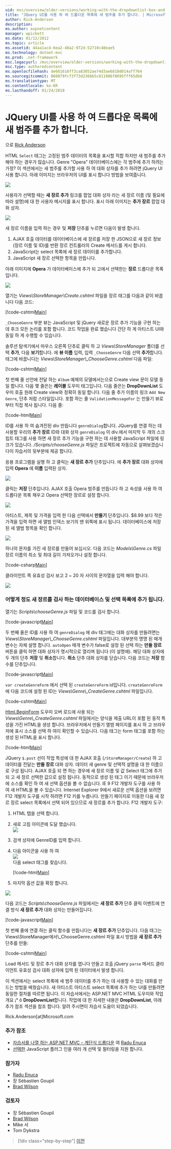 ```yaml
---
uid: mvc/overview/older-versions/working-with-the-dropdownlist-box-and-jquery/adding-a-new-category-to-the-dropdownlist-using-jquery-ui
title: "JQuery UI를 사용 하 여 드롭다운 목록에 새 범주를 추가 합니다. | Microsoft Docs"
author: Rick-Anderson
description: 
ms.author: aspnetcontent
manager: wpickett
ms.date: 01/12/2012
ms.topic: article
ms.assetid: 44aa1ac4-6ea2-48a2-972d-52710c48eae5
ms.technology: dotnet-mvc
ms.prod: .net-framework
msc.legacyurl: /mvc/overview/older-versions/working-with-the-dropdownlist-box-and-jquery/adding-a-new-category-to-the-dropdownlist-using-jquery-ui
msc.type: authoredcontent
ms.openlocfilehash: de661616ff3ca83052ae74d3ae6810d014aff764
ms.sourcegitcommit: 060879fcf3f73d2366b5c811986f8695fff65db8
ms.translationtype: MT
ms.contentlocale: ko-KR
ms.lasthandoff: 01/24/2018
---
```

<a name="adding-a-new-category-to-the-dropdownlist-using-jquery-ui"></a>JQuery UI를 사용 하 여 드롭다운 목록에 새 범주를 추가 합니다.
====================
으로 [Rick Anderson](https://github.com/Rick-Anderson)

HTML `Select` 태그는 고정된 범주 데이터의 목록을 표시할 적합 하지만 새 범주를 추가 해야 하는 경우가 많습니다. Genre "Opera" 데이터베이스에는 각 범주에 추가 하려는 가정? 이 섹션에서는 새 범주를 추가할 사용 하 여 대화 상자를 추가 하려면 jQuery UI 사용 합니다. 아래 이미지는 브라우저의 UI를 표시 합니다 방법을 보여줍니다.

![](adding-a-new-category-to-the-dropdownlist-using-jquery-ui/_static/image1.png)

사용자가 선택할 때는 **새 장르 추가** 링크를 팝업 대화 상자 라는 새 장르 이름 (및 필요에 따라 설명)에 대 한 사용자 메시지를 표시 합니다. 표시 아래 이미지는 **추가 장르** 팝업 대화 상자.

![](adding-a-new-category-to-the-dropdownlist-using-jquery-ui/_static/image2.png)

새 장르 이름을 입력 하는 경우 및 **저장** 단추를 누르면 다음이 발생 합니다.

1. AJAX 호출 데이터를 데이터베이스에 새 장르를 저장 한 JSON으로 새 장르 정보 (장르 이름 및 ID)를 반환 장르 컨트롤러의 Create 메서드를 게시 합니다.
2. JavaScript는 select 목록에 새 장르 데이터를 추가합니다.
3. JavaScript 새 장르 선택한 항목을 만듭니다.

 아래 이미지에 **Opera** 가 데이터베이스에 추가 되 고에서 선택한는 **장르** 드롭다운 목록입니다. 

![](adding-a-new-category-to-the-dropdownlist-using-jquery-ui/_static/image3.png)

열기는 *Views\StoreManager\Create.cshtml* 파일을 장르 태그를 다음과 같이 바꿉니다 다음 코드:

[!code-cshtml[Main](adding-a-new-category-to-the-dropdownlist-using-jquery-ui/samples/sample1.cshtml)]

`_ChooseGenre` 부분 뷰는 JavaScript 및 jQuery 새로운 장르 추가 기능을 구현 하는 데 후크 모든 논리를 포함 합니다. 코드 작업을 완료 했습니다 간단 하 게 아티스트 UI와 동일 하 게 수행할 수 있습니다.

솔루션 탐색기에서 마우스 오른쪽 단추로 클릭 하 고 *Views\StoreManager* 폴더를 선택 **추가**, 다음 **보기**합니다. 에 **뷰 이름** 입력, 입력 `_ChooseGenre` 다음 선택 **추가**합니다. 태그에 바꿉니다는 *Views\StoreManager\\_ChooseGenre.cshtml* 다음 파일:

[!code-cshtml[Main](adding-a-new-category-to-the-dropdownlist-using-jquery-ui/samples/sample2.cshtml)]

첫 번째 줄 선언에 전달 하는 `Album` 예제의 모델에서는으로 Create view 문이 모델 동일 합니다. 다음 몇 줄은는 **레이블** 도우미 태그입니다. 다음 줄은는 **DropDownList** 도우미 호출 원래 Create view와 정확히 동일 합니다. 다음 줄 추가 이름의 링크 `Add New Genre`, 단추 처럼 스타일입니다. 포함 하는 줄 `ValidationMessageFor` 는 만들기 뷰로부터 직접 복사 됩니다. 다음 줄:

[!code-html[Main](adding-a-new-category-to-the-dropdownlist-using-jquery-ui/samples/sample3.html)]

ID를 사용 하 여 숨겨진된 div 만듭니다 `genreDialog`합니다. JQuery를 연결 하는 데 사용할 우리의 **추가 장르** ID와 대화 상자 `genreDialog` 이 div.에서 마지막 두 개의 스크립트 태그를 사용 하면 새 장르 추가 기능을 구현 하는 데 사용할 JavaScript 파일에 링크가 있습니다. */Scripts/chooseGenre.js* 파일은 프로젝트에 자동으로 살펴보겠습니다이 자습서의 뒷부분에 제공 합니다.

응용 프로그램을 실행 하 고 클릭는 **새 장르 추가** 단추입니다. 에 **추가 장르** 대화 상자에 입력 **Opera** 에 **이름** 입력된 상자.

![](adding-a-new-category-to-the-dropdownlist-using-jquery-ui/_static/image4.png)

클릭는 **저장** 단추입니다. AJAX 호출 Opera 범주를 만듭니다 하 고 속성을 사용 하 여 드롭다운 목록 채우고 Opera 선택한 장르로 설정 합니다.

![](adding-a-new-category-to-the-dropdownlist-using-jquery-ui/_static/image5.png)

아티스트, 제목 및 가격을 입력 한 다음 선택에서 **만들기** 단추입니다. $8.99 보다 작은 가격을 입력 하면 새 앨범 인덱스 보기의 맨 위쪽에 표시 됩니다. 데이터베이스에 저장 된 새 앨범 항목을 확인 합니다.

![](adding-a-new-category-to-the-dropdownlist-using-jquery-ui/_static/image6.png)

하나의 문자를 가진 새 장르를 만들어 보십시오. 다음 코드는 *Models\Genre.cs* 파일 장르 이름의 최소 및 최대 길이 가져오거나 설정 합니다.

[!code-csharp[Main](adding-a-new-category-to-the-dropdownlist-using-jquery-ui/samples/sample4.cs)]

클라이언트 쪽 유효성 검사 보고 2 ~ 20 자 사이의 문자열을 입력 해야 합니다.

![](adding-a-new-category-to-the-dropdownlist-using-jquery-ui/_static/image7.png)

### <a name="examining-how-a-new-genre-is-added-to-the-database-and-the-select-list"></a>어떻게 정도 새 장르를 검사 하는 데이터베이스 및 선택 목록에 추가 됩니다.

열기는 *Scripts\chooseGenre.js* 파일 및 코드를 검사 합니다.

[!code-javascript[Main](adding-a-new-category-to-the-dropdownlist-using-jquery-ui/samples/sample5.js)]

두 번째 줄은 ID를 사용 하 여 `genreDialog` 에 div 태그에는 대화 상자를 만들려면는 *Views\StoreManager\\_ChooseGenre.cshtml* 파일입니다. 대부분의 명명 된 매개 변수는 자체 설명 합니다. `autoOpen` 매개 변수가 false로 설정 된 선택 하는 **만들 장르** 버튼을 클릭 하면 대화 상자가 명시적으로 열리며 됩니다 (이 설명에). 해당 대화 상자에 두 개의 단추 **저장** 및 **취소**합니다. **취소** 단추 대화 상자를 닫습니다. 다음 코드는 **저장** 함수를 단추입니다.

[!code-javascript[Main](adding-a-new-category-to-the-dropdownlist-using-jquery-ui/samples/sample6.js)]

`var createGenreForm` 에서 선택 된 `createGenreForm` id입니다. `createGenreForm` 에 다음 코드에 설정 된 ID는 *Views\Genre\\_CreateGenre.cshtml* 파일입니다.

[!code-cshtml[Main](adding-a-new-category-to-the-dropdownlist-using-jquery-ui/samples/sample7.cshtml)]

[Html.BeginForm](https://msdn.microsoft.com/library/dd492714.aspx) 도우미 오버 로드에 사용 되는 *Views\Genre\\_CreateGenre.cshtml* 파일에서는 양식을 제출 URL이 포함 된 동작 특성을 가진 HTML을 생성 합니다. 브라우저에서 만들기 앨범 페이지를 표시 하 고 브라우저에 표시 소스를 선택 하 여이 확인할 수 있습니다. 다음 태그는 form 태그를 포함 하는 생성 된 HTML을 표시 합니다.

[!code-html[Main](adding-a-new-category-to-the-dropdownlist-using-jquery-ui/samples/sample8.html)]

JQuery `$.post` 선이 작업 특성에 대 한 AJAX 호출 (`/StoreManager/Create`) 하 고 데이터를 전달는 **만들 장르** 대화 상자. 데이터 새 genre 및 선택적 설명을 대 한 이름으로 구성 됩니다. AJAX 호출 되 면 하는 경우에 새 장르 이름 및 값 Select 태그에 추가 되 고 새 장르 선택한 값으로 설정 됩니다. 동적으로 생성 된 태그 이기 때문에 브라우저에 소스를 확인 하 여 새 선택 옵션을 볼 수 없습니다. IE 9 F12 개발자 도구를 사용 하 여 새 HTML을 볼 수 있습니다. Internet Explorer 9에서 새로운 선택 옵션을 보려면 F12 개발자 도구를 시작 하려면 F12 키를 누릅니다. 만들기 페이지로 이동한 다음 새 장르 장르 select 목록에서 선택 되어 있으므로 새 장르를 추가 합니다. F12 개발자 도구:

1. HTML 탭을 선택 합니다.
2. 새로 고침 아이콘에 도달 했습니다.  
    ![](adding-a-new-category-to-the-dropdownlist-using-jquery-ui/_static/image8.png)
3. 검색 상자에 GenreID를 입력 합니다.
4. 다음 아이콘을 사용 하 여   
    ![](adding-a-new-category-to-the-dropdownlist-using-jquery-ui/_static/image9.png)  
 다음 select 태그를 찾습니다.

    [!code-html[Main](adding-a-new-category-to-the-dropdownlist-using-jquery-ui/samples/sample9.html)]
5. 마지막 옵션 값을 확장 합니다.

![](adding-a-new-category-to-the-dropdownlist-using-jquery-ui/_static/image10.png)

다음 코드는 *Scripts\chooseGenre.js* 파일에서는 **새 장르 추가** 단추 클릭 이벤트에 연결 방식 **새 장르 추가** 대화 상자는 만들어집니다.

[!code-javascript[Main](adding-a-new-category-to-the-dropdownlist-using-jquery-ui/samples/sample10.js)]

첫 번째 줄에 연결 하는 클릭 함수를 만듭니다는 **새 장르 추가** 단추입니다. 다음 태그는 Views\StoreManager에서\\_ChooseGenre.cshtml 파일 표시 방법을 **새 장르 추가** 단추를 만들:

[!code-cshtml[Main](adding-a-new-category-to-the-dropdownlist-using-jquery-ui/samples/sample11.cshtml)]

Load 메서드 및 장르 추가 대화 상자를 엽니다 만들고 호출 jQuery `parse` 메서드 클라이언트 유효성 검사 대화 상자에 입력 된 데이터에서 발생 합니다.

이 섹션에서는 select 목록에 새 범주 데이터를 추가 하는 데 사용할 수 있는 대화를 만드는 방법을 배웠습니다. 새 아티스트 아티스트 select 목록에 추가 하는 UI를 만들려면 동일한 절차를 따르면 됩니다. 이 자습서에서는 ASP.NET MVC HTML 도우미와 작업 개요 ¡° ô **DropDownList**합니다. 작업에 대 한 자세한 내용은 **DropDownList**, 아래 추가 참조 섹션을 참조 합니다. 알려 주시면이 자습서 도움이 되었습니다.

Rick.Anderson[at]Microsoft.com

### <a name="additional-references"></a>추가 참조

- [자습서를 나열 하는 ASP.NET MVC – 계단식 드롭다운](https://weblogs.asp.net/raduenuca/archive/2011/03/06/asp-net-mvc-cascading-dropdown-lists-tutorial-part-1-defining-the-problem-and-the-context.aspx) 여 [Radu Enuca](https://weblogs.asp.net/raduenuca/default.aspx)
- [선택한](http://harvesthq.github.com/chosen/) JavaScript 플러그 인을 여러 개 선택 및 필터링을 지원 합니다.

### <a name="contributors"></a>참가자

- [Radu Enuca](https://weblogs.asp.net/raduenuca/default.aspx)
- 장 Sébastien Goupil
- [Brad Wilson](http://bradwilson.typepad.com/)

### <a name="reviewers"></a>검토자

- 장 Sébastien Goupil
- [Brad Wilson](http://bradwilson.typepad.com/)
- Mike 서
- Tom Dykstra

>[!div class="step-by-step"]
[이전](examining-how-aspnet-mvc-scaffolds-the-dropdownlist-helper.md)
